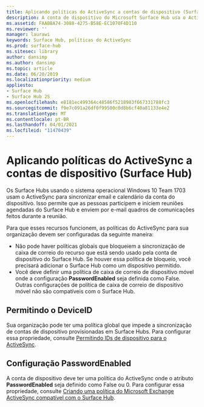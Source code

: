 ```yaml
---
title: Aplicando políticas do ActiveSync a contas de dispositivo (Surface Hub)
description: A conta de dispositivo do Microsoft Surface Hub usa o ActiveSync para sincronizar e-mail e calendário. Isso permite que as pessoas participem e iniciem reuniões agendadas do Surface Hub e enviem por e-mail quadros de comunicações feitos durante a reunião.
ms.assetid: FAABBA74-3088-4275-B58E-EC1070F4D110
ms.reviewer: ''
manager: laurawi
keywords: Surface Hub, políticas do ActiveSync
ms.prod: surface-hub
ms.sitesec: library
author: dansimp
ms.author: dansimp
ms.topic: article
ms.date: 06/20/2019
ms.localizationpriority: medium
appliesto:
- Surface Hub
- Surface Hub 2S
ms.openlocfilehash: e8181ec499364c48586f5218983f667331788fc3
ms.sourcegitcommit: f9e7c091a26df0f99500c0d8b6cf40a81133e4e2
ms.translationtype: MT
ms.contentlocale: pt-BR
ms.lasthandoff: 04/01/2021
ms.locfileid: "11470439"
---
```

# <a name="applying-activesync-policies-to-device-accounts-surface-hub"></a>Aplicando políticas do ActiveSync a contas de dispositivo (Surface Hub)


Os Surface Hubs usando o sistema operacional Windows 10 Team 1703 usam o ActiveSync para sincronizar email e calendário da conta do dispositivo. Isso permite que as pessoas participem e iniciem reuniões agendadas do Surface Hub e enviem por e-mail quadros de comunicações feitos durante a reunião.

Para que esses recursos funcionem, as políticas do ActiveSync para sua organização devem ser configuradas da seguinte maneira:

-   Não pode haver políticas globais que bloqueiem a sincronização de caixa de correio do recurso que está sendo usado pela conta de dispositivo do Surface Hub. Se houver essa política de bloqueio, você precisará adicionar o Surface Hub como um dispositivo permitido.
-   Você deve definir uma política de caixa de correio de dispositivo móvel onde a configuração **PasswordEnabled** seja definida como False. Outras configurações de política de caixa de correio de dispositivo móvel não são compatíveis com o Surface Hub.

## <a name="allowing-the-deviceid"></a>Permitindo o DeviceID

Sua organização pode ter uma política global que impede a sincronização de contas de dispositivo provisionadas em Surface Hubs. Para configurar essa propriedade, consulte [Permitindo IDs de dispositivo para o ActiveSync](appendix-a-powershell-scripts-for-surface-hub.md#allowing-device-ids-for-activesync).

## <a name="setting-passwordenabled"></a>Configuração PasswordEnabled

A conta de dispositivo deve ter uma política do ActiveSync onde o atributo **PasswordEnabled** seja definido como False ou 0. Para configurar essa propriedade, consulte [Criando uma política do Microsoft Exchange ActiveSync compatível com o Surface Hub](appendix-a-powershell-scripts-for-surface-hub.md#create-compatible-as-policy).

 

 





